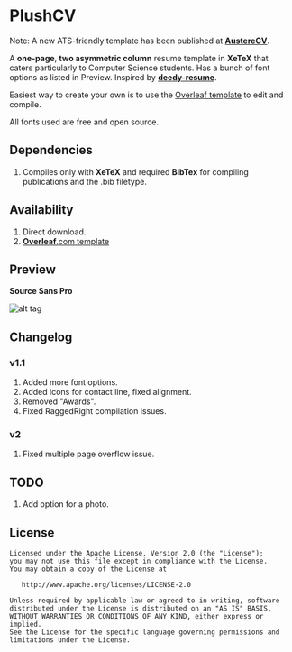 PlushCV
=========================

Note: A new ATS-friendly template has been published at [**AustereCV**](https://github.com/cystema/AustereCV).

A **one-page**, **two asymmetric column** resume template in **XeTeX** that caters particularly to  Computer Science students.
Has a bunch of font options as listed in Preview. Inspired by [**deedy-resume**](https://github.com/deedy/Deedy-Resume). 

Easiest way to create your own is to use the [Overleaf template](https://www.overleaf.com/latex/templates/plushcv/jybpnsftmdkf) to edit and compile. 

All fonts used are free and open source.

## Dependencies

1. Compiles only with **XeTeX** and required **BibTex** for compiling publications and the .bib filetype.

## Availability

1. Direct download.
2. [**Overleaf**.com template](https://www.overleaf.com/latex/templates/plushcv/jybpnsftmdkf)

## Preview

**Source Sans Pro**

![alt tag](https://github.com/cystema/PlushCV/blob/main/previews/preview_sourcesanspro.png)

## Changelog

### v1.1

  1. Added more font options.
  2. Added icons for contact line, fixed alignment.
  3. Removed "Awards".
  3. Fixed RaggedRight compilation issues.

### v2

  1. Fixed multiple page overflow issue.

## TODO

1. Add option for a photo.

## License

    Licensed under the Apache License, Version 2.0 (the "License");
    you may not use this file except in compliance with the License.
    You may obtain a copy of the License at
    
       http://www.apache.org/licenses/LICENSE-2.0
    
    Unless required by applicable law or agreed to in writing, software
    distributed under the License is distributed on an "AS IS" BASIS,
    WITHOUT WARRANTIES OR CONDITIONS OF ANY KIND, either express or implied.
    See the License for the specific language governing permissions and
    limitations under the License.
